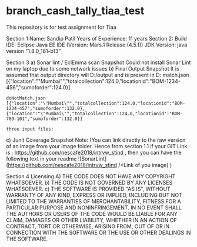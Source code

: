 # branch_cash_tally_tiaa_test
This repository is for test assignment for Tiaa


Section 1
	Name: Sandip Patil
	Years of Experience: 11 years
Section 2: 
	Build IDE: Eclipse Java EE IDE (Version: Mars.1 Release (4.5.1))
	JDK Version: java version "1.8.0_181-b13"

Section 3 
a)	Sonar lint / EclEmma scan Snapshot 
    Could not install Sonar Lint on my laptop due to some network issues
b)	Final Output Snapshot 
    It is assumed that output directory will D:/output and is present in D:
    match.json
    [{"location":"\"Mumbai\"","totalcollection":124.0,"locationid":"BOM-1234-456","sumoforder":124.0}]
    
    doNotMatch.json
    [{"location":"\"Mumbai\"","totalcollection":124.0,"locationid":"BOM-1234-457","sumoforder":132.0},{"location":"\"Mumbai\"","totalcollection":124.0,"locationid":"BOM-789-101","sumoforder":132.0}]
    
    three input files:
    
c)	Junit Coverage Snapshot
Note: (You can link directly to the raw version of an image from your image folder. Hence from section 1.1 if your GIT Link is : https://github.com/nescafe2018/intrvw_stind , then you can have the following text in your readme ![SonarLint] (https://github.com/nescafe2018/intrvw_stind /<Link of you image) )

Section 4 
Licensing 
A)	THE CODE DOES NOT HAVE ANY COPYRIGHT WHATSOEVER. 
b)	THE CODE IS NOT GOVERNED BY ANY LICENSES WHATSOEVER. 
c)	THE SOFTWARE IS PROVIDED "AS IS", WITHOUT WARRANTY OF ANY KIND, EXPRESS OR IMPLIED, INCLUDING BUT NOT LIMITED TO THE WARRANTIES OF MERCHANTABILITY, FITNESS FOR A PARTICULAR PURPOSE AND NONINFRINGEMENT. IN NO EVENT SHALL THE AUTHORS OR USERS OF THE CODE WOULD BE LIABLE FOR ANY CLAIM, DAMAGES OR OTHER LIABILITY, WHETHER IN AN ACTION OF CONTRACT, TORT OR OTHERWISE, ARISING FROM, OUT OF OR IN CONNECTION WITH THE SOFTWARE OR THE USE OR OTHER DEALINGS IN THE SOFTWARE.


